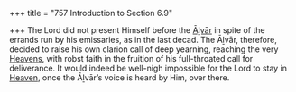 +++
title = "757 Introduction to Section 6.9"

+++
The Lord did not present Himself before the [Āḻvār](/definition/aḻvar#vaishnavism "show Āḻvār definitions") in spite of the errands run by his emissaries, as in the last decad. The Āḻvār, therefore, decided to raise his own clarion call of deep yearning, reaching the very [Heavens](/definition/heaven#history "show Heavens definitions"), with robst faith in the fruition of his full-throated call for deliverance. It would indeed be well-nigh impossible for the Lord to stay in [Heaven](/definition/heaven#history "show Heaven definitions"), once the Āḻvār’s voice is heard by Him, over there.


